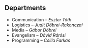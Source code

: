 <h2>Departments</h2>
<ul>
  <li>Communication – <em>Eszter Tóth</em></li>
  <li>Logistics     – <em>Judit Döbrei-Rakonczai</em></li>
  <li>Media         – <em>Gábor Döbrei</em></li>
  <li>Evangelism    – <em>Dávid Rárósi</em></li>
  <li>Programming   – <em>Csilla Farkas</em></li>
</ul>
